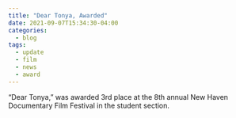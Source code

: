 ```yaml
---
title: "Dear Tonya, Awarded"
date: 2021-09-07T15:34:30-04:00
categories:
  - blog
tags:
  - update
  - film
  - news
  - award
---
```


“Dear Tonya,” was awarded 3rd place at the 8th annual New Haven Documentary Film Festival in the student section.
